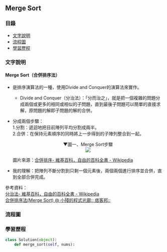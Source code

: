 ## Merge Sort
### 目錄
* [文字說明](#文字說明)
* [流程圖](#流程圖)
* [學習歷程](#學習歷程)
### 文字說明
#### Merge Sort（合併排序法）
* 是排序演算法的一種，使用Divide and Conquer的演算法來實作。
  * Divide and Conquer（分治法）：「分而治之」，就是把一個複雜的問題分成兩個或更多的相同或相似的子問題，直到最後子問題可以簡單的直接求解，原問題的解即子問題的解的合併。
* 分成兩個步驟：    
   1.分割：遞迴地把目前陣列平均分割成兩半。    
   2.合併：在保持元素順序的同時將上一步得到的子陣列整合到一起。    
   <div align=center>▼圖一、Merge Sort步驟</div>    
   <div align=center><img src="https://upload.wikimedia.org/wikipedia/commons/c/cc/Merge-sort-example-300px.gif"/></div>    
   
   圖片來源：[合併排序- 維基百科，自由的百科全書 - Wikipedia](https://zh.wikipedia.org/wiki/%E5%BD%92%E5%B9%B6%E6%8E%92%E5%BA%8F)
* 我的理解：把陣列不斷分割到只剩一個元素後，兩個兩個進行排序並合併，直到全部合併完成。
   
參考資料：    
[分治法- 維基百科，自由的百科全書 - Wikipedia](https://zh.wikipedia.org/wiki/%E5%88%86%E6%B2%BB%E6%B3%95)    
[合併排序法(Merge Sort) @ 小殘的程式光廊:: 痞客邦::](https://emn178.pixnet.net/blog/post/87965707)

### 流程圖
### 學習歷程
```Python
class Solution(object):
    def merge_sort(self, nums):
